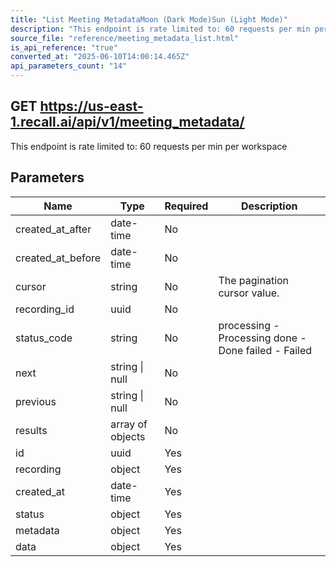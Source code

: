 ```yaml
---
title: "List Meeting MetadataMoon (Dark Mode)Sun (Light Mode)"
description: "This endpoint is rate limited to: 60 requests per min per workspace"
source_file: "reference/meeting_metadata_list.html"
is_api_reference: "true"
converted_at: "2025-06-10T14:00:14.465Z"
api_parameters_count: "14"
---
```

## GET https://us-east-1.recall.ai/api/v1/meeting_metadata/

This endpoint is rate limited to: 60 requests per min per workspace

## Parameters

| Name | Type | Required | Description |
| --- | --- | --- | --- |
| created_at_after | date-time | No |  |
| created_at_before | date-time | No |  |
| cursor | string | No | The pagination cursor value. |
| recording_id | uuid | No |  |
| status_code | string | No | processing - Processing done - Done failed - Failed |
| next | string \| null | No |  |
| previous | string \| null | No |  |
| results | array of objects | No |  |
| id | uuid | Yes |  |
| recording | object | Yes |  |
| created_at | date-time | Yes |  |
| status | object | Yes |  |
| metadata | object | Yes |  |
| data | object | Yes |  |
